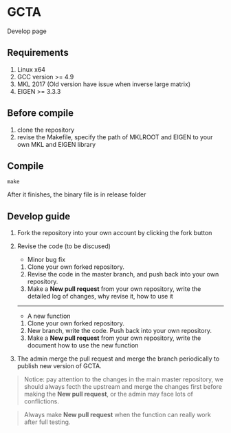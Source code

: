# GCTA

Develop page

## Requirements
1. Linux x64
2. GCC version >= 4.9 
3. MKL 2017 (Old version have issue when inverse large matrix)
4. EIGEN >= 3.3.3

## Before compile
1. clone the repository
2. revise the Makefile, specify the path of MKLROOT and EIGEN to your own MKL and EIGEN library

## Compile
```
make
```
After it finishes, the binary file is in release folder

## Develop guide
1. Fork the repository into your own account by clicking the fork button
2. Revise the code (to be discused)
    * Minor bug fix
    1. Clone your own forked repository.
    2. Revise the code in the master branch, and push back into your own repository.
    3. Make a **New pull request** from your own repository, write the detailed log of changes, why revise it, how to use it
    
    ---

    * A new function
    1. Clone your own forked repository.
    2. New branch, write the code. Push back into your own repository.
    3. Make a **New pull request** from your own repository, write the document how to use the new function

3. The admin merge the pull request and merge the branch periodically to publish new version of GCTA. 

> Notice: pay attention to the changes in the main master repository,
we should always fecth the upstream and merge the changes first before making the **New pull request**,
or the admin may face lots of conflictions.

> Always make **New pull request** when the function can really work after full testing.
